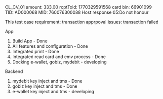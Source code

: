 CL_CV_01
amount: 333.00
rcptTxId: 1770329591568
card bin: 66901099
TID: AD000068
MID: 760076300088
Host response 05:Do not honour

This test case requirement: transaction apprpoval
issues: transaction failed

App
1. Build App - Done
2. All features and configuration - Done
3. Integrated print - Done
4. Integrated read card and emv process - Done
5. Docking e-wallet, gobiz, mydebit - developing

Backend
1. mydebit key inject and tms - Done
2. gobiz key inject and tms - Done
3. e-wallet key inject and tms - developing
